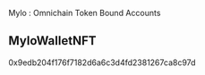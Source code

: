 Mylo : Omnichain Token Bound Accounts

## MyloWalletNFT

0x9edb204f176f7182d6a6c3d4fd2381267ca8c97d
